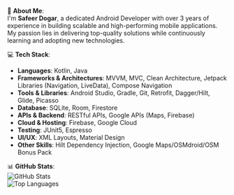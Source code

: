 💫 **About Me**:  
I'm **Safeer Dogar**, a dedicated Android Developer with over 3 years of experience in building scalable and high-performing mobile applications. My passion lies in delivering top-quality solutions while continuously learning and adopting new technologies.

💻 **Tech Stack**:  
- **Languages**: Kotlin, Java  
- **Frameworks & Architectures**: MVVM, MVC, Clean Architecture, Jetpack Libraries (Navigation, LiveData), Compose Navigation  
- **Tools & Libraries**: Android Studio, Gradle, Git, Retrofit, Dagger/Hilt, Glide, Picasso  
- **Database**: SQLite, Room, Firestore  
- **APIs & Backend**: RESTful APIs, Google APIs (Maps, Firebase)  
- **Cloud & Hosting**: Firebase, Google Cloud  
- **Testing**: JUnit5, Espresso  
- **UI/UX**: XML Layouts, Material Design  
- **Other Skills**: Hilt Dependency Injection, Google Maps/OSMdroid/OSM Bonus Pack

📊 **GitHub Stats**:  
![GitHub Stats](https://github-readme-stats.vercel.app/api?username=safeer-imam&show_icons=true&theme=radical)  
![Top Languages](https://github-readme-stats.vercel.app/api/top-langs/?username=safeer-imam&layout=compact&theme=radical)
